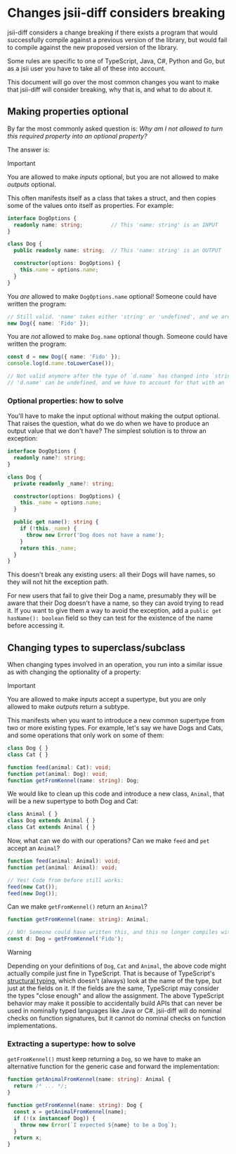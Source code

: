 # Changes jsii-diff considers breaking

jsii-diff considers a change breaking if there exists a program that would
successfully compile against a previous version of the library, but would fail
to compile against the new proposed version of the library.

Some rules are specific to one of TypeScript, Java, C#, Python and Go, but as a
jsii user you have to take all of these into account.

This document will go over the most common changes you want to make that jsii-diff
will consider breaking, why that is, and what to do about it.

## Making properties optional

By far the most commonly asked question is: *Why am I not allowed to turn this required property into an optional property?*

The answer is:

> [!IMPORTANT]
> You are allowed to make *inputs* optional, but you are not allowed to make *outputs* optional.

This often manifests itself as a class that takes a struct, and then copies some of the values onto itself as properties. For example:

```ts
interface DogOptions {
  readonly name: string;         // This 'name: string' is an INPUT
}

class Dog {
  public readonly name: string;  // This 'name: string' is an OUTPUT

  constructor(options: DogOptions) {
    this.name = options.name;
  }
}
```

You *are* allowed to make `DogOptions.name` optional! Someone could have written the program:

```ts
// Still valid. 'name' takes either 'string' or 'undefined', and we are giving it a 'string'
new Dog({ name: 'Fido' });
```

You are *not* allowed to make `Dog.name` optional though. Someone could have written the program:

```ts
const d = new Dog({ name: 'Fido' });
console.log(d.name.toLowerCase());

// Not valid anymore after the type of `d.name` has changed into `string | undefined`.
// 'd.name' can be undefined, and we have to account for that with an `if`!
```

### Optional properties: how to solve

You'll have to make the input optional without making the output optional. That raises
the question, what do we do when we have to produce an output value that we don't have?
The simplest solution is to throw an exception:

```ts
interface DogOptions {
  readonly name?: string;
}

class Dog {
  private readonly _name?: string;

  constructor(options: DogOptions) {
    this._name = options.name;
  }

  public get name(): string {
    if (!this._name) {
      throw new Error('Dog does not have a name');
    }
    return this._name;
  }
}
```

This doesn't break any existing users: all their Dogs will have names, so they will not hit the exception path.

For new users that fail to give their Dog a name, presumably they will be aware that their Dog doesn't have a name, so they can avoid trying to read it. If you want to give them a way to avoid the exception, add a `public get hasName(): boolean` field so they can test for the existence of the name before accessing it.

## Changing types to superclass/subclass

When changing types involved in an operation, you run into a similar issue as with changing the optionality of a property:

> [!IMPORTANT]
> You are allowed to make *inputs* accept a supertype, but you are only allowed to make *outputs* return a subtype.

This manifests when you want to introduce a new common supertype from two or more existing types. For example,
let's say we have Dogs and Cats, and some operations that only work on some of them:

```ts
class Dog { }
class Cat { }

function feed(animal: Cat): void;
function pet(animal: Dog): void;
function getFromKennel(name: string): Dog;
```

We would like to clean up this code and introduce a new class, `Animal`, that will be a new supertype to both Dog and Cat:

```ts
class Animal { }
class Dog extends Animal { }
class Cat extends Animal { }
```

Now, what can we do with our operations? Can we make `feed` and `pet` accept an `Animal`?

```ts
function feed(animal: Animal): void;
function pet(animal: Animal): void;

// Yes! Code from before still works:
feed(new Cat());
feed(new Dog());
```

Can we make `getFromKennel()` return an `Animal`?

```ts
function getFromKennel(name: string): Animal;

// NO! Someone could have written this, and this no longer compiles without an 'instanceof' check!
const d: Dog = getFromKennel('Fido');
```

> [!WARNING]
> Depending on your definitions of `Dog`, `Cat` and `Animal`, the above code might actually compile just
> fine in TypeScript. That is because of TypeScript's [structural typing](https://www.typescriptlang.org/docs/handbook/type-compatibility.html),
> which doesn't (always) look at the name of the type, but just at the fields on it. If the fields are the
> same, TypeScript may consider the types "close enough" and allow the assignment. The above TypeScript
> behavior may make it possible to accidentally build APIs that can never be used in nominally typed
> languages like Java or C#. jsii-diff will do nominal checks on function signatures, but it cannot
> do nominal checks on function implementations.

### Extracting a supertype: how to solve

`getFromKennel()` must keep returning a `Dog`, so we have to make an alternative function for the generic case and forward the implementation:

```ts
function getAnimalFromKennel(name: string): Animal {
  return /* ... */;
}

function getFromKennel(name: string): Dog {
  const x = getAnimalFromKennel(name);
  if (!(x instanceof Dog)) {
    throw new Error(`I expected ${name} to be a Dog`);
  }
  return x;
}
```
